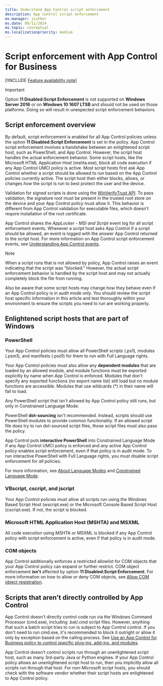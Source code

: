 ```yaml
---
title: Understand App Control script enforcement
description: App Control script enforcement
ms.manager: jsuther
ms.date: 09/11/2024
ms.topic: conceptual
ms.localizationpriority: medium
---
```


# Script enforcement with App Control for Business

[!INCLUDE [Feature availability note](../includes/feature-availability-note.md)]

> [!IMPORTANT]
> Option **11 Disabled:Script Enforcement** is not supported on **Windows Server 2016** or on **Windows 10 1607 LTSB** and should not be used on those platforms. Doing so will result in unexpected script enforcement behaviors.

## Script enforcement overview

By default, script enforcement is enabled for all App Control policies unless the option **11 Disabled:Script Enforcement** is set in the policy. App Control script enforcement involves a handshake between an enlightened script host, such as PowerShell, and App Control. However, the script host handles the actual enforcement behavior. Some script hosts, like the Microsoft HTML Application Host (mshta.exe), block all code execution if any App Control UMCI policy is active. Most script hosts first ask App Control whether a script should be allowed to run based on the App Control policies currently active. The script host then either blocks, allows, or changes *how* the script is run to best protect the user and the device.

Validation for signed scripts is done using the [WinVerifyTrust API](/windows/win32/api/wintrust/nf-wintrust-winverifytrust). To pass validation, the signature root must be present in the trusted root store on the device and your App Control policy must allow it. This behavior is different from App Control validation for executable files, which doesn't require installation of the root certificate.

App Control shares the *AppLocker - MSI and Script* event log for all script enforcement events. Whenever a script host asks App Control if a script should be allowed, an event is logged with the answer App Control returned to the script host. For more information on App Control script enforcement events, see [Understanding App Control events](../operations/event-id-explanations.md#app-control-block-events-for-packaged-apps-msi-installers-scripts-and-com-objects).

> [!NOTE]
> When a script runs that is not allowed by policy, App Control raises an event indicating that the script was "blocked." However, the actual script enforcement behavior is handled by the script host and may not actually completely block the file from running.
>
> Also be aware that some script hosts may change how they behave even if an App Control policy is in audit mode only. You should review the script host specific information in this article and test thoroughly within your environment to ensure the scripts you need to run are working properly.

## Enlightened script hosts that are part of Windows

### PowerShell

Your App Control policies must allow all PowerShell scripts (.ps1), modules (.psm1), and manifests (.psd1) for them to run with Full Language rights.

Your App Control policies must also allow any **dependent modules** that are loaded by an allowed module, and module functions must be exported explicitly by name when App Control is enforced. Modules that don't specify any exported functions (no export name list) still load but no module functions are accessible. Modules that use wildcards (\*) in their name will fail to load.

Any PowerShell script that isn't allowed by App Control policy still runs, but only in Constrained Language Mode.

PowerShell **dot-sourcing** isn't recommended. Instead, scripts should use PowerShell modules to provide common functionality. If an allowed script file does try to run dot-sourced script files, those script files must also pass the policy.

App Control puts **interactive PowerShell** into Constrained Language Mode if any App Control UMCI policy is enforced and *any* active App Control policy enables script enforcement, even if that policy is in audit mode. To run interactive PowerShell with Full Language rights, you must disable script enforcement for *all* policies.

For more information, see [About Language Modes](/powershell/module/microsoft.powershell.core/about/about_language_modes) and [Constrained Language Mode](https://devblogs.microsoft.com/powershell/powershell-constrained-language-mode/).

### VBscript, cscript, and jscript

Your App Control policies must allow all scripts run using the Windows Based Script Host (wscript.exe) or the Microsoft Console Based Script Host (cscript.exe). If not, the script is blocked.

### Microsoft HTML Application Host (MSHTA) and MSXML

All code execution using MSHTA or MSXML is blocked if any App Control policy with script enforcement is active, even if that policy is in audit mode.

### COM objects

App Control additionally enforces a restricted allowlist for COM objects that your App Control policy can expand or further restrict. COM object enforcement **isn't** affected by option **11 Disabled:Script Enforcement**. For more information on how to allow or deny COM objects, see [Allow COM object registration](allow-com-object-registration-in-appcontrol-policy.md).

## Scripts that aren't directly controlled by App Control

App Control doesn't directly control code run via the Windows Command Processor (cmd.exe), including .bat/.cmd script files. However, anything that such a batch script tries to run is subject to App Control control. If you don't need to run cmd.exe, it's recommended to block it outright or allow it only by exception based on the calling process. See [Use an App Control for Business policy to control specific plug-ins, add-ins, and modules](use-appcontrol-policy-to-control-specific-plug-ins-add-ins-and-modules.md).

App Control doesn't control scripts run through an unenlightened script host, such as many 3rd-party Java or Python engines. If your App Control policy allows an unenlightened script host to run, then you implicitly allow all scripts run through that host. For non-Microsoft script hosts, you should check with the software vendor whether their script hosts are enlightened to App Control policy.
